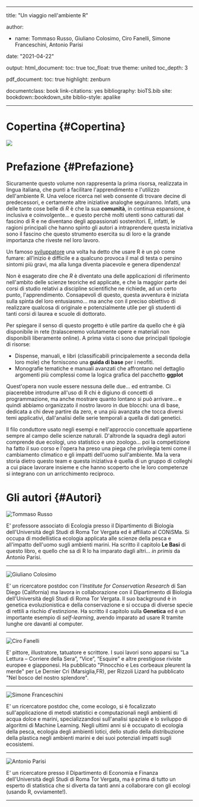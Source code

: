 
--- 
title: "Un viaggio nell'ambiente R"

author: 
- name: Tommaso Russo, Giuliano Colosimo, Ciro Fanelli, Simone Franceschini, Antonio Parisi

date: "2021-04-22"

output:
  html_document:
    toc: true
    toc_float: true
    theme: united
    toc_depth: 3
    
  pdf_document:
    toc: true
    highlight: zenburn


documentclass: book
link-citations: yes
bibliography: bioTS.bib
site: bookdown::bookdown_site
biblio-style: apalike


---

# Copertina {#Copertina}

![](Images/coverR.png)

# Prefazione {#Prefazione}

Sicuramente questo volume non rappresenta la prima risorsa, realizzata in lingua italiana, che punti a facilitare l'apprendimento e l'utilizzo dell'ambiente R. Una veloce ricerca nel web consente di trovare decine di predecessori, e certamente altre iniziative analoghe seguiranno. Infatti, una delle tante cose belle di *R* è che la sua **comunità**, in continua espansione, è inclusiva e coinvolgente... e questo perchè molti utenti sono catturati dal fascino di R e ne diventano degli appassionati sostenitori. E, infatti, le ragioni principali che hanno spinto gli autori a intraprendere questa iniziativa sono il fascino che questo strumento esercita su di loro e la grande importanza che riveste nel loro lavoro.   

Un famoso [sviluppatore](http://gotocon.com/dl/goto-aar-2012/slides/JohnCook_TheRLanguageTheGoodTheBadAndTheUgly.pdf) una volta ha detto che usare R è un pò come fumare: all'inizio è difficile e a qualcuno provoca il mal di testa o persino sintomi più gravi, ma alla lunga diventa piacevole e genera dipendenza! 

Non è esagerato dire che *R* è diventato una delle applicazioni di riferimento nell'ambito delle scienze teoriche ed applicate, e che la maggior parte dei corsi di studio relativi a discipline scientifiche ne richiede, ad un certo punto, l'apprendimento. Consapevoli di questo, questa avventura è iniziata sulla spinta del loro entusiasmo... ma anche con il preciso obiettivo di realizzare qualcosa di originale e potenzialmente utile per gli studenti di tanti corsi di laurea e scuole di dottorato. 

Per spiegare il senso di questo progetto è utile partire da quello che è già disponibile in rete (tralasceremo volutamente opere e materiali non disponibili liberamente online). A prima vista ci sono due principali tipologie di risorse:

* Dispense, manuali, e libri (classificabili principalemente a seconda della loro mole) che forniscono una **guida di base** per i neofiti.
* Monografie tematiche e manuali avanzati che affrontano nel dettaglio argomenti più complessi come la logica grafica del pacchetto **ggplot**

Quest'opera non vuole essere nessuna delle due... ed entrambe. Ci piacerebbe introdurre all'uso di R chi è digiuno di concetti di programmazione, ma anche mostrare quanto lontano si può arrivare... e quindi abbiamo organizzato il nostro lavoro in due blocchi: una di base, dedicata a chi deve partire da zero, e una più avanzata che tocca diversi temi applicativi, dall'analisi delle serie temporali a quella di dati genetici.

Il filo conduttore usato negli esempi e nell'approccio concettuale appartiene sempre al campo delle scienze naturali. D'altronde la squadra degli autori comprende due ecologi, uno statistico e uno zoologo... poi la competizione ha fatto il suo corso e l'opera ha preso una piega che privilegia temi come il cambiamento climatico e gli impatti dell'uomo sull'ambiente. Ma la vera storia dietro questo team e questa iniziativa è quella di un gruppo di colleghi a cui piace lavorare insieme e che hanno scoperto che le loro competenze si integrano con un arricchimento reciproco.


# Gli autori {#Autori}

![**Tommaso Russo**](Images/russo.jpg)

E' professore associato di Ecologia presso il Dipartimento di Biologia dell'Università degli Studi di Roma Tor Vergata ed è affiliato al CONiSMa. Si occupa di modellistica ecologia applicata alle scienze della pesca e all'impatto dell'uomo sugli ambienti marini. Ha scritto il capitolo **Le Basi** di questo libro, e quello che sa di R lo ha imparato dagli altri... _in primis_ da Antonio Parisi.

***

![**Giuliano Colosimo**](Images/GIguana.jpg)

E' un ricercatore postdoc con l'*Institute for Conservation Research* di San Diego (California) ma lavora in collaborazione con il Dipartimento di Biologia dell'Università degli Studi di Roma Tor Vergata. Il suo background è in genetica evoluzionistica e della conservazione e si occupa di diverse specie di rettili a rischio d'estinzione. Ha scritto il capitolo sulla **Genetica** ed è un importante esempio di _self-learning_, avendo imparato ad usare R tramite lunghe ore davanti al computer.

***

![**Ciro Fanelli**](Images/fotofanelli.jpg)

E' pittore, illustratore, tatuatore e scrittore. 
I suoi lavori sono apparsi su “La Lettura – Corriere della Sera”, “Vice”, “Esquire” e altre prestigiose riviste europee e giapponesi. 
Ha pubblicato "Pinocchio e Les corbeaux pleurent la merde" per Le Dernier Cri (Marsiglia,FR), per Rizzoli Lizard ha pubblicato "Nel bosco del nostro splendore".

***

![**Simone Franceschini**](Images/franceschini.jpg) 

E' un ricercatore postdoc che, come ecologo, si è focalizzato sull'applicazione di metodi statistici e computazionali negli ambienti di acqua dolce e marini, specializzandosi sull'analisi spaziale e lo sviluppo di algoritmi di Machine Learning. Negli ultimi anni si è occupato di ecologia della pesca, ecologia degli ambienti lotici, dello studio della distribuzione della plastica negli ambienti marini e dei suoi potenziali impatti sugli ecosistemi.

***

![**Antonio Parisi**](Images/parisi.jpg)

E' un ricercatore presso il Dipartimento di Economia e Finanza dell'Università degli Studi di Roma Tor Vergata, ma è prima di tutto un esperto di statistica che si diverta da tanti anni a collaborare con gli ecologi (usando R, ovviamente!).

***






